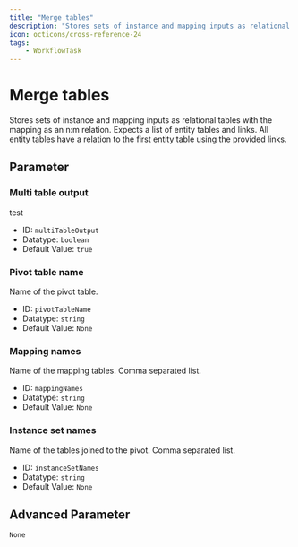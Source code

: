 ```yaml
---
title: "Merge tables"
description: "Stores sets of instance and mapping inputs as relational tables with the mapping as an n:m relation. Expects a list of entity tables and links. All entity tables have a relation to the first entity table using the provided links."
icon: octicons/cross-reference-24
tags: 
    - WorkflowTask
---
```

# Merge tables
<!-- This file was generated - DO NOT CHANGE IT MANUALLY -->



Stores sets of instance and mapping inputs as relational tables with the mapping as an n:m relation. Expects a list of entity tables and links. All entity tables have a relation to the first entity table using the provided links.


## Parameter

### Multi table output

test

- ID: `multiTableOutput`
- Datatype: `boolean`
- Default Value: `true`



### Pivot table name

Name of the pivot table.

- ID: `pivotTableName`
- Datatype: `string`
- Default Value: `None`



### Mapping names

Name of the mapping tables. Comma separated list.

- ID: `mappingNames`
- Datatype: `string`
- Default Value: `None`



### Instance set names

Name of the tables joined to the pivot. Comma separated list.

- ID: `instanceSetNames`
- Datatype: `string`
- Default Value: `None`





## Advanced Parameter

`None`